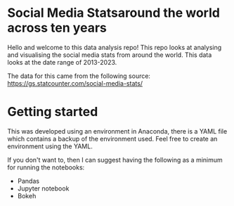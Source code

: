 # Social Media Statsaround the world across ten years

Hello and welcome to this data analysis repo! This repo looks at analysing and visualising the social media stats from around the world. This data looks at the date range of 2013-2023.

The data for this came from the following source:
https://gs.statcounter.com/social-media-stats/

# Getting started

This was developed using an environment in Anaconda, there is a YAML file which contains a backup of the environment used. Feel free to create an environment using the YAML.

If you don't want to, then I can suggest having the following as a minimum for running the notebooks:
- Pandas
- Jupyter notebook
- Bokeh